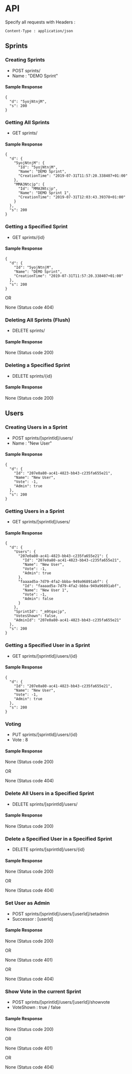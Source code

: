# API

Specify all requests with Headers :

```
Content-Type : application/json
```

## Sprints

### Creating Sprints

* POST sprints/ 
* Name : "DEMO Sprint"

#### Sample Response

```
{
  "d": "5yojNtnjM",
  "s": 200
}
```

### Getting All Sprints

* GET sprints/

#### Sample Response

```
{
  "d": {
    "5yojNtnjM": {
      "Id": "5yojNtnjM",
      "Name": "DEMO Sprint",
      "CreationTime": "2019-07-31T11:57:20.338407+01:00"
    },
    "MMA3Ntcjp": {
      "Id": "MMA3Ntcjp",
      "Name": "DEMO Sprint 1",
      "CreationTime": "2019-07-31T12:03:43.39378+01:00"
    }
  },
  "s": 200
}
```

### Getting a Specified Sprint

* GET sprints/{id}

#### Sample Response

```
{
  "d": {
    "Id": "5yojNtnjM",
    "Name": "DEMO Sprint",
    "CreationTime": "2019-07-31T11:57:20.338407+01:00"
  },
  "s": 200
}
```

OR

None (Status code 404)

### Deleting All Sprints (Flush)

* DELETE sprints/

#### Sample Response

None (Status code 200)

### Deleting a Specified Sprint

* DELETE sprints/{id}

#### Sample Response

None (Status code 200)

## Users

### Creating Users in a Sprint

* POST sprints/[sprintId]/users/
* Name : "New User"

#### Sample Response

```
{
  "d": {
    "Id": "207e0a80-ac41-4823-bb43-c235fa655e21",
    "Name": "New User",
    "Vote": -1,
    "Admin": true
  },
  "s": 200
}
```

### Getting Users in a Sprint

* GET sprints/[sprintId]/users/

#### Sample Response

```
{
  "d": {
    "Users": {
      "207e0a80-ac41-4823-bb43-c235fa655e21": {
        "Id": "207e0a80-ac41-4823-bb43-c235fa655e21",
        "Name": "New User",
        "Vote": -1,
        "Admin": true
      },
      "faaaad5a-7d79-4fa2-bbba-949a96891abf": {
        "Id": "faaaad5a-7d79-4fa2-bbba-949a96891abf",
        "Name": "New User 1",
        "Vote": -1,
        "Admin": false
      }
    },
    "SprintId": "_m9tqacjp",
    "VotesShown": false,
    "AdminId": "207e0a80-ac41-4823-bb43-c235fa655e21"
  },
  "s": 200
}
```

### Getting a Specified User in a Sprint

* GET sprints/[sprintId]/users/{id}

#### Sample Response

```
{
  "d": {
    "Id": "207e0a80-ac41-4823-bb43-c235fa655e21",
    "Name": "New User",
    "Vote": -1,
    "Admin": true
  },
  "s": 200
}
```

### Voting

* PUT sprints/[sprintId]/users/{id}
* Vote : 8

#### Sample Response

None (Status code 200)

OR

None (Status code 404)

### Delete All Users in a Specified Sprint

* DELETE sprints/[sprintId]/users/

#### Sample Response

None (Status code 200)

### Delete a Specified User in a Specified Sprint

* DELETE sprints/[sprintId]/users/{id}

#### Sample Response

None (Status code 200)

OR

None (Status code 404)

### Set User as Admin

* POST sprints/[sprintId]/users/[userId]/setadmin
* Successor : [userId]

#### Sample Response

None (Status code 200)

OR 

None (Status code 401)

OR

None (Status code 404)

### Show Vote in the current Sprint

* POST sprints/[sprintId]/users/[userId]/showvote
* VoteShown : true / false

#### Sample Response

None (Status code 200)

OR

None (Status code 401)

OR

None (Status code 404)

